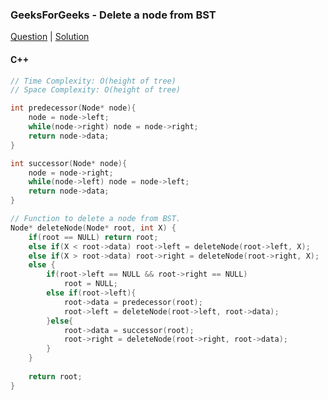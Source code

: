 ### GeeksForGeeks - Delete a node from BST

[Question](https://practice.geeksforgeeks.org/problems/delete-a-node-from-bst/1/#)
| [Solution](https://practice.geeksforgeeks.org/viewSol.php?subId=d245ebf9c2636bf85f89998a02a02d96&pid=700209&user=amanguptarkg6)

#### C++
```c++
// Time Complexity: O(height of tree)
// Space Complexity: O(height of tree)

int predecessor(Node* node){
    node = node->left;
    while(node->right) node = node->right;
    return node->data;
}

int successor(Node* node){
    node = node->right;
    while(node->left) node = node->left;
    return node->data;
}

// Function to delete a node from BST.
Node* deleteNode(Node* root, int X) {
    if(root == NULL) return root;
    else if(X < root->data) root->left = deleteNode(root->left, X);
    else if(X > root->data) root->right = deleteNode(root->right, X);
    else {
        if(root->left == NULL && root->right == NULL)
            root = NULL;
        else if(root->left){
            root->data = predecessor(root);
            root->left = deleteNode(root->left, root->data);
        }else{
            root->data = successor(root);
            root->right = deleteNode(root->right, root->data);
        }
    }
    
    return root;
}
```